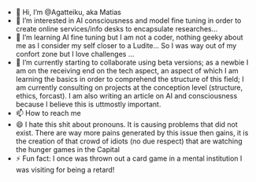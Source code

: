 - 👋 Hi, I’m @Agatteiku, aka Matias 
- 👀 I’m interested in AI consciousness and model fine tuning in order to create online services/info desks to encapsulate researches... 
- 🌱 I’m learning AI fine tuning but I am not a coder, nothing geeky about me as I consider my self closer to a Ludite... So I was way out of my confort zone but I love challenges ...
- 💞️ I’m currently starting to collaborate using beta versions; as a newbie I am on the receiving end on the tech aspect, an aspect of which I am learning the basics in order to comprehend the structure of this field; I am currently consulting on projects at the conception level (structure, ethics, forcast). I am also writing an article on AI and consciousness because I believe this is uttmostly important.
- 📫 How to reach me 
- 😄 I hate this shit about pronouns.  It is causing problems that did not exist. There are way more pains generated by this issue then gains, it is the creation of that crowd of idiots (no due respect) that are watching the hunger games in the Capital
- ⚡ Fun fact: I once was thrown out a card game in a mental institution I was visiting for being a retard!

<!---
Agatteiku/Agatteiku is a ✨ special ✨ repository because its `README.md` (this file) appears on your GitHub profile.
You can click the Preview link to take a look at your changes.
--->
